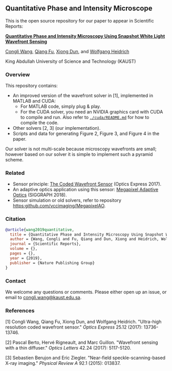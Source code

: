 ## Quantitative Phase and Intensity Microscope
This is the open source repository for our paper to appear in Scientific Reports:

[**Quantitative Phase and Intensity Microscopy Using Snapshot White Light Wavefront Sensing**](<https://vccimaging.org/Publications/Wang2019QPM/Wang2019QPM.pdf>)

[Congli Wang](https://congliwang.github.io), [Qiang Fu](http://vccimaging.org/People/fuq/), [Xiong Dun](http://vccimaging.org/People/dunx/), and [Wolfgang Heidrich](http://vccimaging.org/People/heidriw/)

King Abdullah University of Science and Technology (KAUST)

### Overview

This repository contains:

- An improved version of the wavefront solver in [1], implemented in MATLAB and CUDA:
  - For MATLAB code, simply plug & play.
  - For the CUDA solver, you need an NVIDIA graphics card with CUDA to compile and run. Also refer to [`./cuda/README.md`](./cuda/README.md) for how to compile the code.
- Other solvers [2, 3] (our implementation).
- Scripts and data for generating Figure 2, Figure 3, and Figure 4 in the paper.

Our solver is not multi-scale because microscopy wavefronts are small; however based on our solver it is simple to implement such a pyramid scheme.

### Related

- Sensor principle: [The Coded Wavefront Sensor](https://vccimaging.org/Publications/Wang2017CWS/>) (Optics Express 2017).
- An adaptive optics application using this sensor: [Megapixel Adaptive Optics](<https://vccimaging.org/Publications/Wang2018AdaptiveOptics/>) (SIGGRAPH 2018).
- Sensor simulation or old solvers, refer to repository <https:github.com/vccimaging/MegapixelAO>.


### Citation

```bibtex
@article{wang2019quantitative,
  title = {Quantitative Phase and Intensity Microscopy Using Snapshot White Light Wavefront Sensing},
  author = {Wang, Congli and Fu, Qiang and Dun, Xiong and Heidrich, Wolfgang},
  journal = {Scientific Reports},
  volume = {},
  pages = {},
  year = {2019},
  publisher = {Nature Publishing Group}
}
```

### Contact

We welcome any questions or comments. Please either open up an issue, or email to congli.wang@kaust.edu.sa.

### References

[1] Congli Wang, Qiang Fu, Xiong Dun, and Wolfgang Heidrich. "Ultra-high resolution coded wavefront sensor." *Optics Express* 25.12 (2017): 13736-13746.

[2] Pascal Berto, Hervé Rigneault, and Marc Guillon. "Wavefront sensing with a thin diffuser." *Optics Letters* 42.24 (2017): 5117-5120.

[3] Sebastien Berujon and Eric Ziegler. "Near-field speckle-scanning-based X-ray imaging." *Physical Review A* 92.1 (2015): 013837.